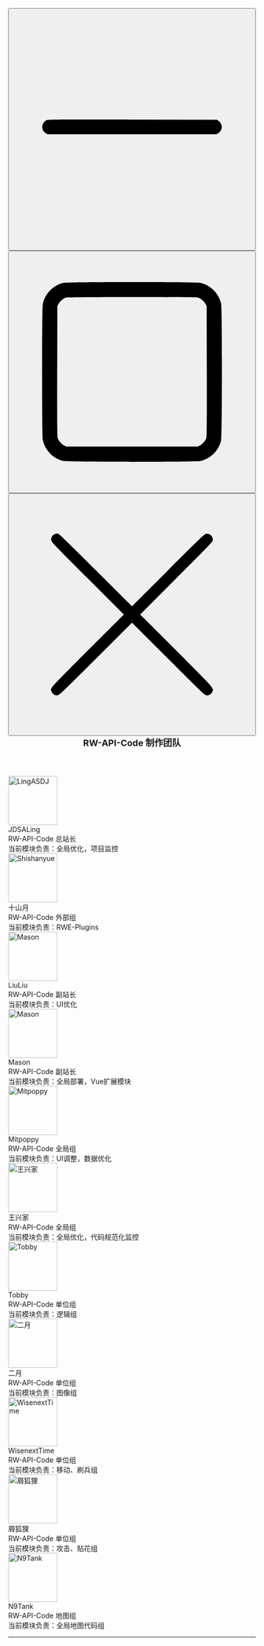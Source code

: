<section class="chat-panel">
    <header class="title-bar windows">
        <div class="controls"><button class="minimize"><svg version="1.0" xmlns="http://www.w3.org/2000/svg" width="512.000000pt" height="512.000000pt" viewBox="0 0 512.000000 512.000000" preserveAspectRatio="xMidYMid meet">
                    <g transform="translate(0.000000,512.000000) scale(0.100000,-0.100000)" fill="#000000" stroke="none">
                        <path d="M724 2751 c-105 -64 -109 -209 -8 -272 l39 -24 1805 0 1805 0 35 22 c101 63 104 194 6 267 l-27 21 -1812 3 c-1761 2 -1813 1 -1843 -17z">
                        </path>
                    </g>
                </svg></button><button class="stretch"><svg version="1.0" xmlns="http://www.w3.org/2000/svg" width="512.000000pt" height="512.000000pt" viewBox="0 0 512.000000 512.000000" preserveAspectRatio="xMidYMid meet">
                    <g transform="translate(0.000000,512.000000) scale(0.100000,-0.100000)" fill="#000000" stroke="none">
                        <path d="M1100 4464 c-218 -47 -399 -229 -445 -449 -22 -105 -22 -2805 0 -2910 47 -222 228 -403 450 -450 105 -22 2805 -22 2910 0 222 47 403 228 450 450 22 105 22 2805 0 2910 -47 222 -228 403 -450 450 -102 21 -2815 21 -2915 -1z m2870 -315 c58 -18 130 -78 159 -134 l26 -50 3 -1385 c2 -1001 0 -1396 -9 -1426 -16 -60 -76 -133 -134 -163 l-50 -26 -1405 0 -1405 0 -50 26 c-58 30 -118 103 -134 163 -9 30 -11 425 -9 1426 l3 1385 26 50 c28 53 100 116 153 133 46 15 2776 16 2826 1z">
                        </path>
                    </g>
                </svg></button><button class="close"><svg version="1.0" xmlns="http://www.w3.org/2000/svg" width="512.000000pt" height="512.000000pt" viewBox="0 0 512.000000 512.000000" preserveAspectRatio="xMidYMid meet">
                    <g transform="translate(0.000000,512.000000) scale(0.100000,-0.100000)" fill="#000000" stroke="none">
                        <path d="M900 4272 c-46 -23 -75 -79 -65 -130 6 -33 98 -129 778 -809 l772 -773 -772 -772 c-849 -851 -807 -802 -767 -885 25 -51 77 -78 129 -69 36 7 110 78 813 779 l772 772 773 -772 c702 -701 776 -772 812 -779 52 -9 104 18 129 69 40 83 82 34 -767 885 l-772 772 772 773 c680 680 772 776 778 809 15 82 -61 158 -143 143 -33 -6 -129 -98 -810 -778 l-772 -772 -768 767 c-428 428 -779 772 -795 777 -39 15 -56 14 -97 -7z">
                        </path>
                    </g>
                </svg></button></div><span class="title" style="font-size: 18px;font-weight: 700;">RW-API-Code 制作团队</span>
    </header>
    <main class="main-area">
        <div class="chat-message show">
            <div class="avatar">
                <img src="https://avatars.githubusercontent.com/u/70191651?v=4" width="100" alt="LingASDJ">
            </div>
            <div class="message-box">
                <div class="nickname">JDSALing</div>
                <div class="message">
                    <div class="chat-text">RW-API-Code 总站长<br>当前模块负责：全局优化，项目监控</div>
                </div>
            </div>
        </div>
        <div class="chat-message show align-right">
            <div class="avatar">
                <img src="https://avatars.githubusercontent.com/u/62888460?v=4" width="100" alt="Shishanyue">
            </div>
            <div class="message-box">
                <div class="nickname">十山月</div>
                <div class="message">
                    <div class="chat-text">RW-API-Code 外部组<br>当前模块负责：RWE-Plugins</div>
                </div>
            </div>
        </div>
        <div class="chat-message show">
            <div class="avatar">
                <img src="https://avatars.githubusercontent.com/u/101164913?v=4" width="100" alt="Mason">
            </div>
            <div class="message-box">
                <div class="nickname">LiuLiu</div>
                <div class="message">
                    <div class="chat-text">RW-API-Code 副站长<br>当前模块负责：UI优化</div>
                </div>
            </div>
        </div>
        <div class="chat-message show">
            <div class="avatar">
                <img src="https://avatars.githubusercontent.com/u/93964390?v=4" width="100" alt="Mason">
            </div>
            <div class="message-box">
                <div class="nickname">Mason</div>
                <div class="message">
                    <div class="chat-text">RW-API-Code 副站长<br>当前模块负责：全局部署，Vue扩展模块</div>
                </div>
            </div>
        </div>
        <div class="chat-message show">
            <div class="avatar">
                <img src="https://avatars.githubusercontent.com/u/89001400?v=4" width="100" alt="Mitpoppy">
            </div>
            <div class="message-box">
                <div class="nickname">Mitpoppy</div>
                <div class="message">
                    <div class="chat-text">RW-API-Code 全局组<br>当前模块负责：UI调整，数据优化</div>
                </div>
            </div>
        </div>
        <div class="chat-message show">
            <div class="avatar">
                <img src="https://avatars.githubusercontent.com/u/162127610?v=4" width="100" alt="王兴家">
            </div>
            <div class="message-box">
                <div class="nickname">王兴家</div>
                <div class="message">
                    <div class="chat-text">RW-API-Code 全局组<br>当前模块负责：全局优化，代码规范化监控</div>
                </div>
            </div>
        </div>       
        <div class="chat-message show align-right">
            <div class="avatar">
                <img src="https://avatars.githubusercontent.com/u/79432329?v=4" width="100" alt="Tobby">
            </div>
            <div class="message-box">
                <div class="nickname">Tobby</div>
                <div class="message">
                    <div class="chat-text">RW-API-Code 单位组<br>当前模块负责：逻辑组</div>
                </div>
            </div>
        </div>
        <div class="chat-message show align-right">
            <div class="avatar">
                <img src="https://avatars.githubusercontent.com/u/106828088?v=4" width="100" alt="二月">
            </div>
            <div class="message-box">
                <div class="nickname">二月</div>
                <div class="message">
                    <div class="chat-text">RW-API-Code 单位组<br>当前模块负责：图像组</div>
                </div>
            </div>
        </div>
        <div class="chat-message show align-right">
            <div class="avatar">
                <img src="https://avatars.githubusercontent.com/u/141509640?v=4" width="100" alt="WisenextTime">
            </div>
            <div class="message-box">
                <div class="nickname">WisenextTime</div>
                <div class="message">
                    <div class="chat-text">RW-API-Code 单位组<br>当前模块负责：移动、刷兵组</div>
                </div>
            </div>
        </div>
        <div class="chat-message show align-right">
            <div class="avatar">
                <img src="https://avatars.githubusercontent.com/u/141534430?v=4" width="100" alt="屑狐狸">
            </div>
            <div class="message-box">
                <div class="nickname">屑狐狸</div>
                <div class="message">
                    <div class="chat-text">RW-API-Code 单位组<br>当前模块负责：攻击、贴花组</div>
                </div>
            </div>
        </div>
        <div class="chat-message show">
            <div class="avatar">
                <img src="https://avatars.githubusercontent.com/u/118785835?v=4" width="100" alt="N9Tank">
            </div>
            <div class="message-box">
                <div class="nickname">N9Tank</div>
                <div class="message">
                    <div class="chat-text">RW-API-Code 地图组<br>当前模块负责：全局地图代码组</div>
                </div>
            </div>
        </div>
        <hr class="hr-solid-content" data-content="RW-API-Code 制作团队，等待你的到来">
    </main>
</section>